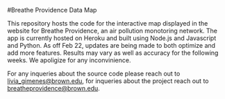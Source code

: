 #Breathe Providence Data Map

This repository hosts the code for the interactive map displayed in the website for Breathe Providence, an air pollution monotoring network. The app is currently hosted on Heroku and built using Node.js and Javascript and Python. As off Feb 22, updates are being made to both optimize and add more features. Results may vary as well as accuracy for the following weeks. We apoligize for any inconvinience. 

For any inqueries about the source code please reach out to livia_gimenes@brown.edu, for inqueries about the project reach out to breatheprovidence@brown.edu.
